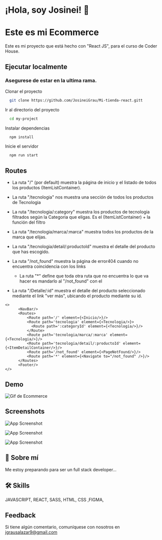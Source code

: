 # ¡Hola, soy Josinei! 👋


# Este es mi Ecommerce

Este es mi proyecto que está hecho con "React JS", 
para el curso de Coder House.



## Ejecutar localmente
### Asegurese de estar en la ultima rama.

Clonar el proyecto
```bash
  git clone https://github.com/JosineiGrau/Mi-tienda-react.gitt
```

Ir al directorio del proyecto

```bash
  cd my-project
```

Instalar dependencias

```bash
  npm install
```


Inicie el servidor

```bash
  npm run start
```


## Routes

- La ruta "/" (por default) muestra la página de inicio y el listado de todos los productos (ItemListContainer).

- La ruta "/tecnologia" nos muestra una sección de todos los productos de Tecnologia

- La ruta "/tecnologia/:category" muestra los productos de tecnologia filtrados según la Categoria que eligas. Es el (ItemListContainer) + la función del filtro

- La ruta "/tecnologia/marca/:marca" muestra todos los productos de la marca que elijas.

- La ruta "/tecnologia/detail/:productoId" muestra el detalle del producto que has escogido.

- La ruta "/not_found" muestra la página de error404 cuando no encuentra coincidencia con los links 
  - La ruta "*" define que toda otra ruta que no encuentra lo que va hacer es mandarlo al "/not_found" con el <Navigate to="/not_found" />
- La ruta "/Detalle/:id" muestra el detalle del producto seleccionado mediante el link "ver más", ubicando el producto mediante su id.

```
<>
      <NavBar/>
      <Routes>
          <Route path='/' element={<Inicio/>}/>
          <Route path='tecnologia' element={<Tecnologia/>}>
            <Route path=':categoryId' element={<Tecnologia/>}/>
          </Route>
          <Route path='tecnologia/marca/:marca' element={<Tecnologia/>}/>
          <Route path='tecnologia/detail/:productoId' element={<ItemDetailContainer/>}/>
          <Route path='/not_found' element={<PageNotFound/>}/>
          <Route path='*' element={<Navigate to="/not_found" />}/>
      </Routes>
      <Footer/>
</>
```
## Demo

![Gif de Ecommerce](file:///C:/Users/josue/Downloads/Mi%20tienda%20-%20Personal_%20Microsoft_%20Edge%202022-08-05%2000-26-32_Trim%20(1).gif)


## Screenshots

![App Screenshot](https://i.ibb.co/tPyv3bH/Captura-de-pantalla-2022-08-05-142851.jpg)

![App Screenshot](https://i.ibb.co/m4J2D5F/Captura-de-pantalla-2022-08-05-142943.jpg)

![App Screenshot](https://i.ibb.co/jJVcPcQ/Captura-de-pantalla-2022-08-05-143012.jpg)


## 🚀 Sobre mí
Me estoy preparando para ser un  full stack developer...


## 🛠 Skills
JAVASCRIPT, REACT, SASS, HTML, CSS ,FIGMA,


## Feedback

Si tiene algún comentario, comuníquese con nosotros en jgrausalazar9@gmail.com

